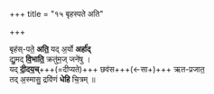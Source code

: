 +++
title = "१५ बृहस्पते अति"

+++

बृह॑स्-पते॒ **अति॒** यद् अ॒र्यो **अर्हा॑द्**  
द्यु॒मद् **वि॒भाति॒** क्रतु॑म॒ज् जने॑षु ।  
यद् **दी॒दय॒च्**+++(=दीप्यते)+++ छव॑स+++(←सा+)+++ ऋत-प्रजात॒  
तद् अ॒स्मासु॒ द्रवि॑णं **धेहि** चि॒त्रम् ॥
